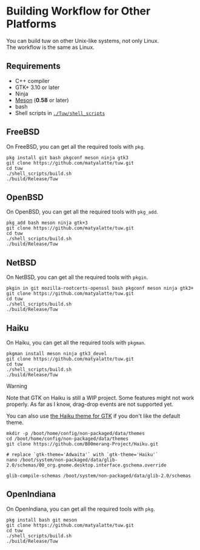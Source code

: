 # Building Workflow for Other Platforms

You can build tuw on other Unix-like systems, not only Linux.  
The workflow is the same as Linux.  

## Requirements

-   C++ compiler
-   GTK+ 3.10 or later
-   Ninja
-   [Meson](https://github.com/mesonbuild/meson) (**0.58** or later)
-   bash
-   Shell scripts in [`./Tuw/shell_scripts`](../shell_scripts)

## FreeBSD

On FreeBSD, you can get all the required tools with `pkg`.

```shell
pkg install git bash pkgconf meson ninja gtk3
git clone https://github.com/matyalatte/tuw.git
cd tuw
./shell_scripts/build.sh
./build/Release/Tuw
```

## OpenBSD

On OpenBSD, you can get all the required tools with `pkg_add`.

```shell
pkg_add bash meson ninja gtk+3
git clone https://github.com/matyalatte/tuw.git
cd tuw
./shell_scripts/build.sh
./build/Release/Tuw
```

## NetBSD

On NetBSD, you can get all the required tools with `pkgin`.

```shell
pkgin in git mozilla-rootcerts-openssl bash pkgconf meson ninja gtk3+
git clone https://github.com/matyalatte/tuw.git
cd tuw
./shell_scripts/build.sh
./build/Release/Tuw
```

## Haiku

On Haiku, you can get all the required tools with `pkgman`.

```shell
pkgman install meson ninja gtk3_devel
git clone https://github.com/matyalatte/tuw.git
cd tuw
./shell_scripts/build.sh
./build/Release/Tuw
```

> [!WARNING]  
> Note that GTK on Haiku is still a WIP project.
> Some features might not work properly.
> As far as I know, drag-drop events are not supported yet.

You can also use [the Haiku theme for GTK](https://github.com/B00merang-Project/Haiku) if you don't like the default theme.  

```shell
mkdir -p /boot/home/config/non-packaged/data/themes
cd /boot/home/config/non-packaged/data/themes
git clone https://github.com/B00merang-Project/Haiku.git

# replace `gtk-theme='Adwaita'` with `gtk-theme='Haiku'`
nano /boot/system/non-packaged/data/glib-2.0/schemas/00_org.gnome.desktop.interface.gschema.override

glib-compile-schemas /boot/system/non-packaged/data/glib-2.0/schemas
```

## OpenIndiana

On OpenIndiana, you can get all the required tools with `pkg`.

```shell
pkg install bash git meson
git clone https://github.com/matyalatte/tuw.git
cd tuw
./shell_scripts/build.sh
./build/Release/Tuw
```

